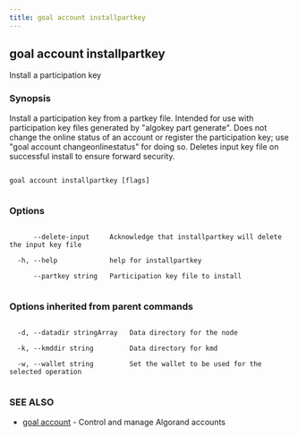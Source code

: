 ```yaml
---
title: goal account installpartkey
---
```


## goal account installpartkey



Install a participation key



### Synopsis



Install a participation key from a partkey file. Intended for use with participation key files generated by "algokey part generate". Does not change the online status of an account or register the participation key; use "goal account changeonlinestatus" for doing so. Deletes input key file on successful install to ensure forward security.




```

goal account installpartkey [flags]


```



### Options




```

      --delete-input     Acknowledge that installpartkey will delete the input key file

  -h, --help             help for installpartkey

      --partkey string   Participation key file to install


```



### Options inherited from parent commands




```

  -d, --datadir stringArray   Data directory for the node

  -k, --kmddir string         Data directory for kmd

  -w, --wallet string         Set the wallet to be used for the selected operation


```



### SEE ALSO



* [goal account](../../account/account/)	 - Control and manage Algorand accounts



